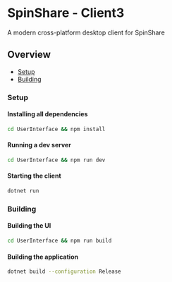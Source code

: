 # SpinShare - Client3
A modern cross-platform desktop client for SpinShare

## Overview
- [Setup](#setup)
- [Building](#building)

### Setup
#### Installing all dependencies
```sh
cd UserInterface && npm install
```

#### Running a dev server
```sh
cd UserInterface && npm run dev
```

#### Starting the client
```sh
dotnet run
```

### Building
#### Building the UI
```sh
cd UserInterface && npm run build
```

#### Building the application
```sh
dotnet build --configuration Release
```